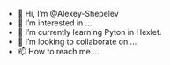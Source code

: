 - 👋 Hi, I’m @Alexey-Shepelev
- 👀 I’m interested in ...
- 🌱 I’m currently learning Pyton in Hexlet.
- 💞️ I’m looking to collaborate on ...
- 📫 How to reach me ...

<!---
Alexey-Shepelev/Alexey-Shepelev is a ✨ special ✨ repository because its `README.md` (this file) appears on your GitHub profile.
You can click the Preview link to take a look at your changes.
--->

